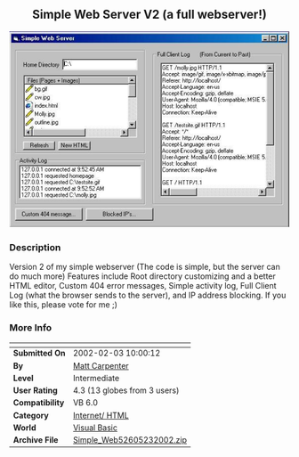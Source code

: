 ﻿<div align="center">

## Simple Web Server V2 \(a full webserver\!\)

<img src="PIC200223133304117.jpg">
</div>

### Description

Version 2 of my simple webserver (The code is simple, but the server can do much more) Features include Root directory customizing and a better HTML editor, Custom 404 error messages, Simple activity log, Full Client Log (what the browser sends to the server), and IP address blocking. If you like this, please vote for me ;)
 
### More Info
 


<span>             |<span>
---                |---
**Submitted On**   |2002-02-03 10:00:12
**By**             |[Matt Carpenter](https://github.com/Planet-Source-Code/PSCIndex/blob/master/ByAuthor/matt-carpenter.md)
**Level**          |Intermediate
**User Rating**    |4.3 (13 globes from 3 users)
**Compatibility**  |VB 6\.0
**Category**       |[Internet/ HTML](https://github.com/Planet-Source-Code/PSCIndex/blob/master/ByCategory/internet-html__1-34.md)
**World**          |[Visual Basic](https://github.com/Planet-Source-Code/PSCIndex/blob/master/ByWorld/visual-basic.md)
**Archive File**   |[Simple\_Web52605232002\.zip](https://github.com/Planet-Source-Code/matt-carpenter-simple-web-server-v2-a-full-webserver__1-31452/archive/master.zip)








